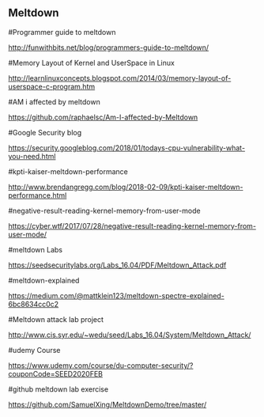 ## Meltdown

#Programmer guide to meltdown

http://funwithbits.net/blog/programmers-guide-to-meltdown/

#Memory Layout of Kernel and UserSpace in Linux

http://learnlinuxconcepts.blogspot.com/2014/03/memory-layout-of-userspace-c-program.htm

#AM i affected by meltdown

https://github.com/raphaelsc/Am-I-affected-by-Meltdown

#Google Security blog

https://security.googleblog.com/2018/01/todays-cpu-vulnerability-what-you-need.html

#kpti-kaiser-meltdown-performance

http://www.brendangregg.com/blog/2018-02-09/kpti-kaiser-meltdown-performance.html

#negative-result-reading-kernel-memory-from-user-mode

https://cyber.wtf/2017/07/28/negative-result-reading-kernel-memory-from-user-mode/

#meltdown Labs

https://seedsecuritylabs.org/Labs_16.04/PDF/Meltdown_Attack.pdf

#meltdown-explained

https://medium.com/@mattklein123/meltdown-spectre-explained-6bc8634cc0c2

#Meltdown attack lab project 

http://www.cis.syr.edu/~wedu/seed/Labs_16.04/System/Meltdown_Attack/

#udemy Course

https://www.udemy.com/course/du-computer-security/?couponCode=SEED2020FEB

#github meltdown lab exercise

https://github.com/SamuelXing/MeltdownDemo/tree/master/

